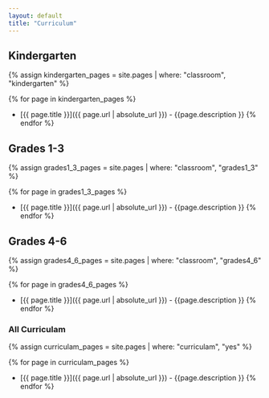```yaml
---
layout: default
title: "Curriculum"
---
```


## Kindergarten
{% assign kindergarten_pages = site.pages | where: "classroom", "kindergarten" %}

{% for page in kindergarten_pages %}
- [{{ page.title }}]({{ page.url  | absolute_url }}) - {{page.description }}
{% endfor %}

## Grades 1-3
{% assign grades1_3_pages = site.pages | where: "classroom", "grades1_3" %}

{% for page in grades1_3_pages %}
- [{{ page.title }}]({{ page.url  | absolute_url }}) - {{page.description }}
{% endfor %}

## Grades 4-6
{% assign grades4_6_pages = site.pages | where: "classroom", "grades4_6" %}

{% for page in grades4_6_pages %}
- [{{ page.title }}]({{ page.url  | absolute_url }}) - {{page.description }}
{% endfor %}


### All Curriculam

{% assign curriculam_pages = site.pages | where: "curriculam", "yes" %}

{% for page in curriculam_pages %}
- [{{ page.title }}]({{ page.url  | absolute_url }}) - {{page.description }}
{% endfor %}


